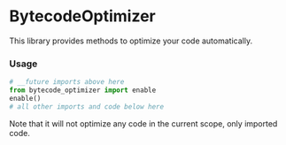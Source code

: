 # BytecodeOptimizer

This library provides methods to optimize your code automatically.

### Usage

```py
# __future imports above here
from bytecode_optimizer import enable
enable()
# all other imports and code below here
```

Note that it will not optimize any code in the current scope, only imported code.
